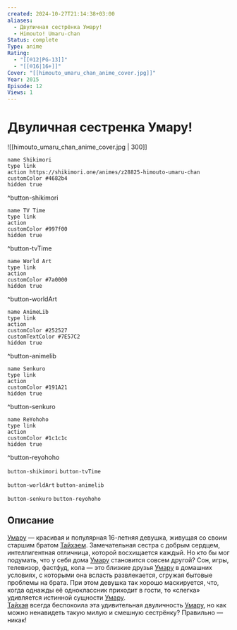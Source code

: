 ```yaml
---
created: 2024-10-27T21:14:38+03:00
aliases:
  - Двуличная сестрёнка Умару!
  - Himouto! Umaru-chan
Status: complete
Type: anime
Rating:
  - "[[®️12|PG-13]]"
  - "[[®️16|16+]]"
Cover: "[[himouto_umaru_chan_anime_cover.jpg]]"
Year: 2015
Episode: 12
Views: 1
---
```


# Двуличная сестренка Умару!

![[himouto_umaru_chan_anime_cover.jpg | 300]]

```button
name Shikimori
type link
action https://shikimori.one/animes/z28825-himouto-umaru-chan
customColor #4682b4
hidden true
```
^button-shikimori

```button
name TV Time
type link
action 
customColor #997f00
hidden true
```
^button-tvTime

```button
name World Art
type link
action 
customColor #7a0000
hidden true
```
^button-worldArt

```button
name AnimeLib
type link
action 
customColor #252527
customTextColor #7E57C2
hidden true
```
^button-animelib

```button
name Senkuro
type link
action 
customColor #191A21
hidden true
```
^button-senkuro

```button
name ReYohoho
type link
action 
customColor #1c1c1c
hidden true
```
^button-reyohoho



`button-shikimori` `button-tvTime`

`button-worldArt` `button-animelib`

`button-senkuro` `button-reyohoho`

## Описание

[Умару](https://shikimori.one/characters/92797-umaru-doma) — красивая и популярная 16-летняя девушка, живущая со своим старшим братом [Тайхэем](https://shikimori.one/characters/92799-taihei-doma). Замечательная сестра с добрым сердцем, интеллигентная отличница, которой восхищается каждый. Но кто бы мог подумать, что у себя дома [Умару](https://shikimori.one/characters/92797-umaru-doma) становится совсем другой? Сон, игры, телевизор, фастфуд, кола — это близкие друзья [Умару](https://shikimori.one/characters/92797-umaru-doma) в домашних условиях, с которыми она всласть развлекается, сгружая бытовые проблемы на брата. При этом девушка так хорошо маскируется, что, когда однажды её одноклассник приходит в гости, то «слегка» удивляется истинной сущности [Умару](https://shikimori.one/characters/92797-umaru-doma).  
[Тайхэя](https://shikimori.one/characters/92799-taihei-doma) всегда беспокоила эта удивительная двуличность [Умару](https://shikimori.one/characters/92797-umaru-doma), но как можно ненавидеть такую милую и смешную сестрёнку? Правильно — никак!
